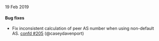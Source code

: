 19 Feb 2019

#### Bug fixes

 - Fix inconsistent calculation of peer AS number when using non-default AS. [confd #205](https://github.com/projectcalico/confd/pull/205) (@caseydavenport)
